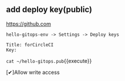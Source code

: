 ## add deploy key(public)

https://github.com
```
hello-gitops-env -> Settings -> Deploy keys

Title: forCircleCI
Key:
```
`cat ~/hello-gitops.pub`{{execute}}

[✔︎]Allow write access